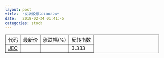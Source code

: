 ```yaml
---
layout: post
title:  "反转股票20180224"
date:   2018-02-24 01:41:45
categories: stock
---
```


<script type="text/javascript">
var stockList = []
stockList.push('gb_jec');
</script>

<table border="1">
 <tr>
 <td>代码</td>
  <td>最新价</td>
  <td>涨跌幅(%)</td>
 <td>反转指数</td>
</tr>
  <tr id="jec"><td><a href="http://stock.finance.sina.com.cn/usstock/quotes/JEC.html" target="_blank">JEC</a></td><td></td><td></td><td>3.333</td></tr>
</table>

